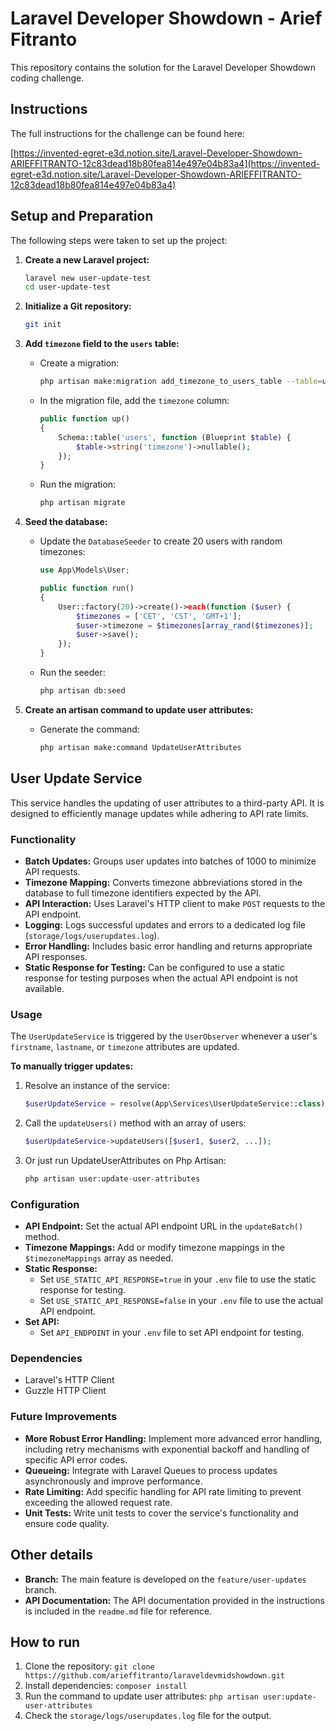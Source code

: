 # Laravel Developer Showdown - Arief Fitranto

This repository contains the solution for the Laravel Developer Showdown coding challenge.

## Instructions

The full instructions for the challenge can be found here:

[https://invented-egret-e3d.notion.site/Laravel-Developer-Showdown-ARIEFFITRANTO-12c83dead18b80fea814e497e04b83a4](https://invented-egret-e3d.notion.site/Laravel-Developer-Showdown-ARIEFFITRANTO-12c83dead18b80fea814e497e04b83a4)

## Setup and Preparation

The following steps were taken to set up the project:

1.  **Create a new Laravel project:**
    ```bash
    laravel new user-update-test
    cd user-update-test
    ```

2.  **Initialize a Git repository:**
    ```bash
    git init
    ```

3.  **Add `timezone` field to the `users` table:**
    *   Create a migration:
        ```bash
        php artisan make:migration add_timezone_to_users_table --table=users
        ```
    *   In the migration file, add the `timezone` column:
        ```php
        public function up()
        {
            Schema::table('users', function (Blueprint $table) {
                $table->string('timezone')->nullable(); 
            });
        }
        ```
    *   Run the migration:
        ```bash
        php artisan migrate
        ```

4.  **Seed the database:**
    *   Update the `DatabaseSeeder` to create 20 users with random timezones:
        ```php
        use App\Models\User;

        public function run()
        {
            User::factory(20)->create()->each(function ($user) {
                $timezones = ['CET', 'CST', 'GMT+1'];
                $user->timezone = $timezones[array_rand($timezones)];
                $user->save();
            });
        }
        ```
    *   Run the seeder:
        ```bash
        php artisan db:seed
        ```

5.  **Create an artisan command to update user attributes:**
    *   Generate the command:
        ```bash
        php artisan make:command UpdateUserAttributes
        ```

## User Update Service

This service handles the updating of user attributes to a third-party API. It is designed to efficiently manage updates while adhering to API rate limits.

### Functionality

*   **Batch Updates:** Groups user updates into batches of 1000 to minimize API requests.
*   **Timezone Mapping:** Converts timezone abbreviations stored in the database to full timezone identifiers expected by the API.
*   **API Interaction:** Uses Laravel's HTTP client to make `POST` requests to the API endpoint.
*   **Logging:** Logs successful updates and errors to a dedicated log file (`storage/logs/userupdates.log`).
*   **Error Handling:** Includes basic error handling and returns appropriate API responses.
*   **Static Response for Testing:** Can be configured to use a static response for testing purposes when the actual API endpoint is not available.

### Usage

The `UserUpdateService` is triggered by the `UserObserver` whenever a user's `firstname`, `lastname`, or `timezone` attributes are updated.

**To manually trigger updates:**

1.  Resolve an instance of the service:

    ```php
    $userUpdateService = resolve(App\Services\UserUpdateService::class);
    ```

2.  Call the `updateUsers()` method with an array of users:

    ```php
    $userUpdateService->updateUsers([$user1, $user2, ...]);
    ```
3.  Or just run UpdateUserAttributes on Php Artisan:

    ```php
    php artisan user:update-user-attributes
    ```

### Configuration

*   **API Endpoint:** Set the actual API endpoint URL in the `updateBatch()` method.
*   **Timezone Mappings:** Add or modify timezone mappings in the `$timezoneMappings` array as needed.
*   **Static Response:**
    *   Set `USE_STATIC_API_RESPONSE=true` in your `.env` file to use the static response for testing.
    *   Set `USE_STATIC_API_RESPONSE=false` in your `.env` file to use the actual API endpoint.
*   **Set API:**
    *   Set `API_ENDPOINT` in your `.env` file to set API endpoint for testing.

### Dependencies

*   Laravel's HTTP Client
*   Guzzle HTTP Client

### Future Improvements

*   **More Robust Error Handling:** Implement more advanced error handling, including retry mechanisms with exponential backoff and handling of specific API error codes.
*   **Queueing:** Integrate with Laravel Queues to process updates asynchronously and improve performance.
*   **Rate Limiting:** Add specific handling for API rate limiting to prevent exceeding the allowed request rate.
*   **Unit Tests:** Write unit tests to cover the service's functionality and ensure code quality.

## Other details

*   **Branch:** The main feature is developed on the `feature/user-updates` branch.
*   **API Documentation:** The API documentation provided in the instructions is included in the `readme.md` file for reference.

## How to run

1.  Clone the repository: `git clone https://github.com/arieffitranto/laraveldevmidshowdown.git`
2.  Install dependencies: `composer install`
3.  Run the command to update user attributes: `php artisan user:update-user-attributes`
4.  Check the `storage/logs/userupdates.log` file for the output.
